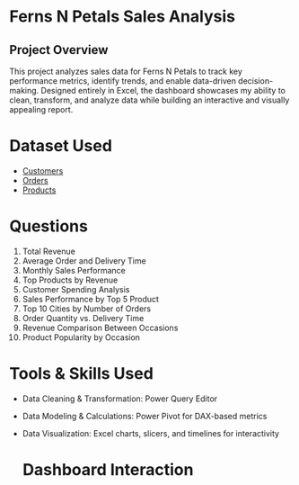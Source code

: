 # Ferns N Petals Sales Analysis 
## Project Overview 
This project analyzes sales data for Ferns N Petals to track key performance metrics, identify trends, and enable data-driven decision-making. Designed entirely in Excel, the dashboard showcases my ability to clean, transform, and analyze data while building an interactive and visually appealing report.

# Dataset Used
- <a href="https://github.com/akhilanm123/Ferns-N-Petals-Sales-Analysis/blob/main/customers.csv">Customers</a>
- <a href="https://github.com/akhilanm123/Ferns-N-Petals-Sales-Analysis/blob/main/orders.csv">Orders</a>
- <a href="https://github.com/akhilanm123/Ferns-N-Petals-Sales-Analysis/blob/main/products.csv">Products</a>

# Questions
 1. Total Revenue
 2. Average Order and Delivery Time
 3. Monthly Sales Performance
 4. Top Products by Revenue
 5. Customer Spending Analysis
 6. Sales Performance by Top 5 Product
 7. Top 10 Cities by Number of Orders
 8. Order Quantity vs. Delivery Time
 9. Revenue Comparison Between Occasions
 10. Product Popularity by Occasion

# Tools & Skills Used

- Data Cleaning & Transformation: Power Query Editor
- Data Modeling & Calculations: Power Pivot for DAX-based metrics
- Data Visualization: Excel charts, slicers, and timelines for interactivity

  # Dashboard Interaction
